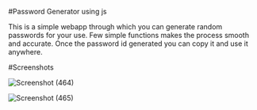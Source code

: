 #Password Generator using js

This is a simple webapp through which you can generate random passwords for your use. Few simple functions makes the process smooth and accurate. Once the password id generated you can copy it and use it anywhere.

#Screenshots

![Screenshot (464)](https://github.com/iamharsh42/my-javascript-journey/assets/90254587/4bb06867-65e6-4b68-be6a-9513f62025d6)

![Screenshot (465)](https://github.com/iamharsh42/my-javascript-journey/assets/90254587/75f5e081-8c0d-4e3b-be19-56453a143e28)

